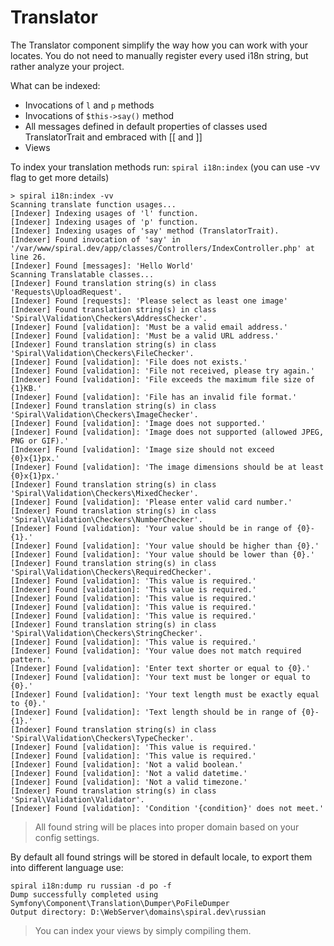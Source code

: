 # Translator
The Translator component simplify the way how you can work with your locates. You do not need to manually
register every used i18n string, but rather analyze your project. 

What can be indexed:
* Invocations of `l` and `p` methods
* Invocations of `$this->say()` method
* All messages defined in default properties of classes used TranslatorTrait and embraced with [[ and ]]
* Views

To index your translation methods run: `spiral i18n:index` (you can use -vv flag to get more details)

```
> spiral i18n:index -vv
Scanning translate function usages...
[Indexer] Indexing usages of 'l' function.
[Indexer] Indexing usages of 'p' function.
[Indexer] Indexing usages of 'say' method (TranslatorTrait).
[Indexer] Found invocation of 'say' in '/var/www/spiral.dev/app/classes/Controllers/IndexController.php' at line 26.
[Indexer] Found [messages]: 'Hello World'
Scanning Translatable classes...
[Indexer] Found translation string(s) in class 'Requests\UploadRequest'.
[Indexer] Found [requests]: 'Please select as least one image'
[Indexer] Found translation string(s) in class 'Spiral\Validation\Checkers\AddressChecker'.
[Indexer] Found [validation]: 'Must be a valid email address.'
[Indexer] Found [validation]: 'Must be a valid URL address.'
[Indexer] Found translation string(s) in class 'Spiral\Validation\Checkers\FileChecker'.
[Indexer] Found [validation]: 'File does not exists.'
[Indexer] Found [validation]: 'File not received, please try again.'
[Indexer] Found [validation]: 'File exceeds the maximum file size of {1}KB.'
[Indexer] Found [validation]: 'File has an invalid file format.'
[Indexer] Found translation string(s) in class 'Spiral\Validation\Checkers\ImageChecker'.
[Indexer] Found [validation]: 'Image does not supported.'
[Indexer] Found [validation]: 'Image does not supported (allowed JPEG, PNG or GIF).'
[Indexer] Found [validation]: 'Image size should not exceed {0}x{1}px.'
[Indexer] Found [validation]: 'The image dimensions should be at least {0}x{1}px.'
[Indexer] Found translation string(s) in class 'Spiral\Validation\Checkers\MixedChecker'.
[Indexer] Found [validation]: 'Please enter valid card number.'
[Indexer] Found translation string(s) in class 'Spiral\Validation\Checkers\NumberChecker'.
[Indexer] Found [validation]: 'Your value should be in range of {0}-{1}.'
[Indexer] Found [validation]: 'Your value should be higher than {0}.'
[Indexer] Found [validation]: 'Your value should be lower than {0}.'
[Indexer] Found translation string(s) in class 'Spiral\Validation\Checkers\RequiredChecker'.
[Indexer] Found [validation]: 'This value is required.'
[Indexer] Found [validation]: 'This value is required.'
[Indexer] Found [validation]: 'This value is required.'
[Indexer] Found [validation]: 'This value is required.'
[Indexer] Found [validation]: 'This value is required.'
[Indexer] Found translation string(s) in class 'Spiral\Validation\Checkers\StringChecker'.
[Indexer] Found [validation]: 'This value is required.'
[Indexer] Found [validation]: 'Your value does not match required pattern.'
[Indexer] Found [validation]: 'Enter text shorter or equal to {0}.'
[Indexer] Found [validation]: 'Your text must be longer or equal to {0}.'
[Indexer] Found [validation]: 'Your text length must be exactly equal to {0}.'
[Indexer] Found [validation]: 'Text length should be in range of {0}-{1}.'
[Indexer] Found translation string(s) in class 'Spiral\Validation\Checkers\TypeChecker'.
[Indexer] Found [validation]: 'This value is required.'
[Indexer] Found [validation]: 'This value is required.'
[Indexer] Found [validation]: 'Not a valid boolean.'
[Indexer] Found [validation]: 'Not a valid datetime.'
[Indexer] Found [validation]: 'Not a valid timezone.'
[Indexer] Found translation string(s) in class 'Spiral\Validation\Validator'.
[Indexer] Found [validation]: 'Condition '{condition}' does not meet.'
```

> All found string will be places into proper domain based on your config settings.

By default all found strings will be stored in default locale, to export them into different language
use:

```
spiral i18n:dump ru russian -d po -f
Dump successfully completed using Symfony\Component\Translation\Dumper\PoFileDumper
Output directory: D:\WebServer\domains\spiral.dev\russian
```

> You can index your views by simply compiling them.